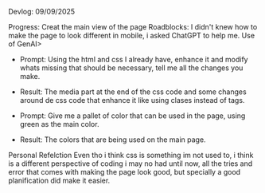 Devlog: 09/09/2025

Progress: Creat the main view of the page
Roadblocks: I didn't knew how to make the page to look different in mobile, i asked ChatGPT to help me.
Use of GenAI>
- Prompt: Using the html and css I already have, enhance it and modify whats missing that should be necessary, tell me all the changes you make.
- Result: The media part at the end of the css code and some changes around de css code that enhance it like using clases instead of tags.

- Prompt: Give me a pallet of color that can be used in the page, using green as the main color.
- Result: The colors that are being used on the main page.

Personal Refelction
Even tho i think css is something im not used to, i think is a different perspective of coding i may no had until now, all the tries and error that comes with making the page look good, but specially a good planification did make it easier.
